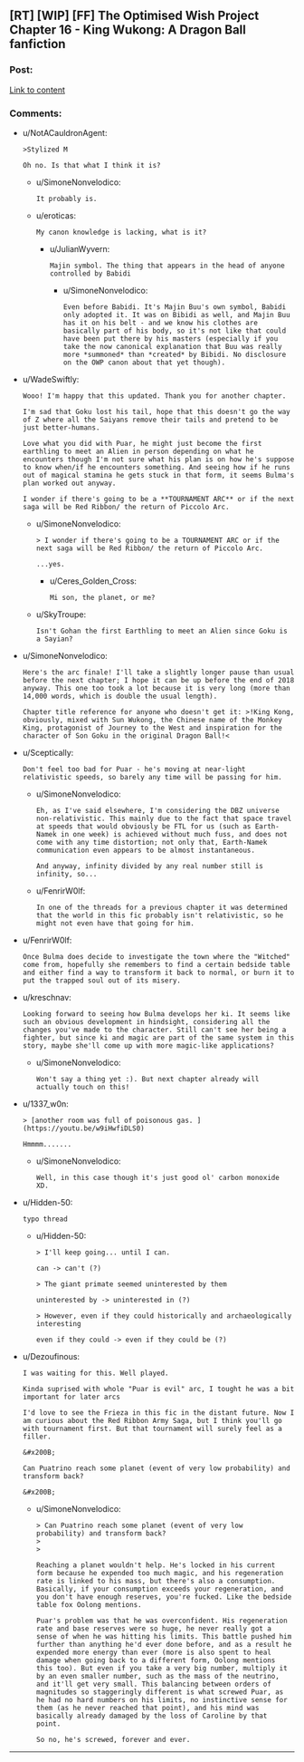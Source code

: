 ## [RT] [WIP] [FF] The Optimised Wish Project Chapter 16 - King Wukong: A Dragon Ball fanfiction

### Post:

[Link to content](https://www.fanfiction.net/s/12863641/16/The-Optimised-Wish-Project)

### Comments:

- u/NotACauldronAgent:
  ```
  >Stylized M

  Oh no. Is that what I think it is?
  ```

  - u/SimoneNonvelodico:
    ```
    It probably is.
    ```

  - u/eroticas:
    ```
    My canon knowledge is lacking, what is it?
    ```

    - u/JulianWyvern:
      ```
      Majin symbol. The thing that appears in the head of anyone controlled by Babidi
      ```

      - u/SimoneNonvelodico:
        ```
        Even before Babidi. It's Majin Buu's own symbol, Babidi only adopted it. It was on Bibidi as well, and Majin Buu has it on his belt - and we know his clothes are basically part of his body, so it's not like that could have been put there by his masters (especially if you take the now canonical explanation that Buu was really more *summoned* than *created* by Bibidi. No disclosure on the OWP canon about that yet though).
        ```

- u/WadeSwiftly:
  ```
  Wooo! I'm happy that this updated. Thank you for another chapter.

  I'm sad that Goku lost his tail, hope that this doesn't go the way of Z where all the Saiyans remove their tails and pretend to be just better-humans.

  Love what you did with Puar, he might just become the first earthling to meet an Alien in person depending on what he encounters though I'm not sure what his plan is on how he's suppose to know when/if he encounters something. And seeing how if he runs out of magical stamina he gets stuck in that form, it seems Bulma's plan worked out anyway.

  I wonder if there's going to be a **TOURNAMENT ARC** or if the next saga will be Red Ribbon/ the return of Piccolo Arc.
  ```

  - u/SimoneNonvelodico:
    ```
    > I wonder if there's going to be a TOURNAMENT ARC or if the next saga will be Red Ribbon/ the return of Piccolo Arc.

    ...yes.
    ```

    - u/Ceres_Golden_Cross:
      ```
      Mi son, the planet, or me?
      ```

  - u/SkyTroupe:
    ```
    Isn't Gohan the first Earthling to meet an Alien since Goku is a Sayian?
    ```

- u/SimoneNonvelodico:
  ```
  Here's the arc finale! I'll take a slightly longer pause than usual before the next chapter; I hope it can be up before the end of 2018 anyway. This one too took a lot because it is very long (more than 14,000 words, which is double the usual length).

  Chapter title reference for anyone who doesn't get it: >!King Kong, obviously, mixed with Sun Wukong, the Chinese name of the Monkey King, protagonist of Journey to the West and inspiration for the character of Son Goku in the original Dragon Ball!<
  ```

- u/Sceptically:
  ```
  Don't feel too bad for Puar - he's moving at near-light relativistic speeds, so barely any time will be passing for him.
  ```

  - u/SimoneNonvelodico:
    ```
    Eh, as I've said elsewhere, I'm considering the DBZ universe non-relativistic. This mainly due to the fact that space travel at speeds that would obviously be FTL for us (such as Earth-Namek in one week) is achieved without much fuss, and does not come with any time distortion; not only that, Earth-Namek communication even appears to be almost instantaneous.

    And anyway, infinity divided by any real number still is infinity, so...
    ```

  - u/FenrirW0lf:
    ```
    In one of the threads for a previous chapter it was determined that the world in this fic probably isn't relativistic, so he might not even have that going for him.
    ```

- u/FenrirW0lf:
  ```
  Once Bulma does decide to investigate the town where the "Witched" come from, hopefully she remembers to find a certain bedside table and either find a way to transform it back to normal, or burn it to put the trapped soul out of its misery.
  ```

- u/kreschnav:
  ```
  Looking forward to seeing how Bulma develops her ki. It seems like such an obvious development in hindsight, considering all the changes you've made to the character. Still can't see her being a fighter, but since ki and magic are part of the same system in this story, maybe she'll come up with more magic-like applications?
  ```

  - u/SimoneNonvelodico:
    ```
    Won't say a thing yet :). But next chapter already will actually touch on this!
    ```

- u/1337_w0n:
  ```
  > [another room was full of poisonous gas. ](https://youtu.be/w9iHwfiDLS0)

  Hmmmm.......
  ```

  - u/SimoneNonvelodico:
    ```
    Well, in this case though it's just good ol' carbon monoxide XD.
    ```

- u/Hidden-50:
  ```
  typo thread
  ```

  - u/Hidden-50:
    ```
    > I'll keep going... until I can.

    can -> can't (?)

    > The giant primate seemed uninterested by them

    uninterested by -> uninterested in (?)

    > However, even if they could historically and archaeologically interesting

    even if they could -> even if they could be (?)
    ```

- u/Dezoufinous:
  ```
  I was waiting for this. Well played.

  Kinda suprised with whole "Puar is evil" arc, I tought he was a bit important for later arcs

  I'd love to see the Frieza in this fic in the distant future. Now I am curious about the Red Ribbon Army Saga, but I think you'll go with tournament first. But that tournament will surely feel as a filler.

  &#x200B;

  Can Puatrino reach some planet (event of very low probability) and transform back?

  &#x200B;
  ```

  - u/SimoneNonvelodico:
    ```
    > Can Puatrino reach some planet (event of very low probability) and transform back?
    > 
    > 

    Reaching a planet wouldn't help. He's locked in his current form because he expended too much magic, and his regeneration rate is linked to his mass, but there's also a consumption. Basically, if your consumption exceeds your regeneration, and you don't have enough reserves, you're fucked. Like the bedside table fox Oolong mentions.

    Puar's problem was that he was overconfident. His regeneration rate and base reserves were so huge, he never really got a sense of when he was hitting his limits. This battle pushed him further than anything he'd ever done before, and as a result he expended more energy than ever (more is also spent to heal damage when going back to a different form, Oolong mentions this too). But even if you take a very big number, multiply it by an even smaller number, such as the mass of the neutrino, and it'll get very small. This balancing between orders of magnitudes so staggeringly different is what screwed Puar, as he had no hard numbers on his limits, no instinctive sense for them (as he never reached that point), and his mind was basically already damaged by the loss of Caroline by that point.

    So no, he's screwed, forever and ever.
    ```

---

